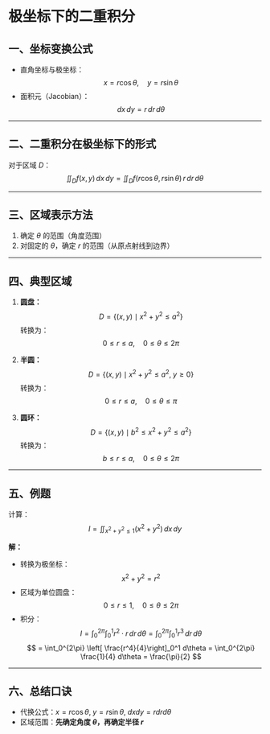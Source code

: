 # 极坐标下的二重积分

## 一、坐标变换公式
- 直角坐标与极坐标：
  $$
  x = r \cos\theta, \quad y = r \sin\theta
  $$
- 面积元（Jacobian）：
  $$
  dx\,dy = r\,dr\,d\theta
  $$

---

## 二、二重积分在极坐标下的形式
对于区域 $D$：
$$
\iint_D f(x,y)\,dx\,dy
= \iint_D f(r\cos\theta, r\sin\theta)\, r\,dr\,d\theta
$$

---

## 三、区域表示方法
1. 确定 $\theta$ 的范围（角度范围）
2. 对固定的 $\theta$，确定 $r$ 的范围（从原点射线到边界）

---

## 四、典型区域

1. **圆盘：**
   $$
   D=\{(x,y)\mid x^2+y^2 \le a^2\}
   $$
   转换为：
   $$
   0 \le r \le a, \quad 0 \le \theta \le 2\pi
   $$

2. **半圆：**
   $$
   D=\{(x,y)\mid x^2+y^2 \le a^2,\; y \ge 0\}
   $$
   转换为：
   $$
   0 \le r \le a, \quad 0 \le \theta \le \pi
   $$

3. **圆环：**
   $$
   D=\{(x,y)\mid b^2 \le x^2+y^2 \le a^2\}
   $$
   转换为：
   $$
   b \le r \le a, \quad 0 \le \theta \le 2\pi
   $$

---

## 五、例题
计算：
$$
I = \iint_{x^2+y^2 \le 1} (x^2+y^2)\,dx\,dy
$$

**解：**
- 转换为极坐标：
  $$
  x^2+y^2 = r^2
  $$
- 区域为单位圆盘：
  $$
  0 \le r \le 1,\quad 0 \le \theta \le 2\pi
  $$
- 积分：
  $$
  I = \int_0^{2\pi} \int_0^1 r^2 \cdot r \,dr\,d\theta
  = \int_0^{2\pi} \int_0^1 r^3 \,dr\,d\theta
  $$
  $$
  = \int_0^{2\pi} \left[ \frac{r^4}{4}\right]_0^1 d\theta
  = \int_0^{2\pi} \frac{1}{4} d\theta
  = \frac{\pi}{2}
  $$

---

## 六、总结口诀
- 代换公式：$x=r\cos\theta,\; y=r\sin\theta,\; dxdy=rdrd\theta$
- 区域范围：**先确定角度 $\theta$，再确定半径 $r$**
